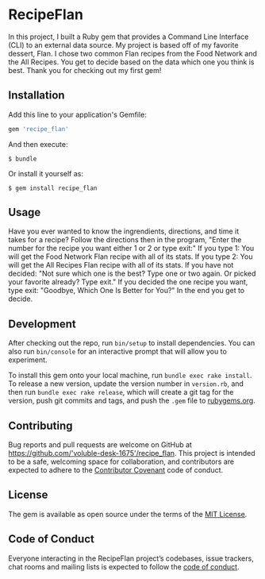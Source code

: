 # RecipeFlan

In this project, I built a Ruby gem that provides a Command Line Interface (CLI) to an external data source. My project is based off of my favorite dessert, Flan. I chose two common Flan recipes from the Food Network and the All Recipes. You get to decide based on the data which one you think is best. Thank you for checking out my first gem!   

## Installation

Add this line to your application's Gemfile:

```ruby
gem 'recipe_flan'
```

And then execute:

    $ bundle

Or install it yourself as:

    $ gem install recipe_flan

## Usage
Have you ever wanted to know the ingrendients, directions, and time it takes for a recipe? 
Follow the directions then in the program, "Enter the number for the recipe you want either 1 or 2 or type exit:"
  If you type 1: You will get the Food Network Flan recipe with all of its stats.
  If you type 2: You will get the All Recipes Flan recipe with all of its stats.
  If you have not decided: "Not sure which one is the best? Type one or two again. Or picked your favorite already? Type exit."
  If you decided the one recipe you want, type exit: "Goodbye, Which One Is Better for You?"
In the end you get to decide. 


## Development

After checking out the repo, run `bin/setup` to install dependencies. You can also run `bin/console` for an interactive prompt that will allow you to experiment.

To install this gem onto your local machine, run `bundle exec rake install`. To release a new version, update the version number in `version.rb`, and then run `bundle exec rake release`, which will create a git tag for the version, push git commits and tags, and push the `.gem` file to [rubygems.org](https://rubygems.org).

## Contributing

Bug reports and pull requests are welcome on GitHub at https://github.com/'voluble-desk-1675'/recipe_flan. This project is intended to be a safe, welcoming space for collaboration, and contributors are expected to adhere to the [Contributor Covenant](http://contributor-covenant.org) code of conduct.

## License

The gem is available as open source under the terms of the [MIT License](https://opensource.org/licenses/MIT).

## Code of Conduct

Everyone interacting in the RecipeFlan project’s codebases, issue trackers, chat rooms and mailing lists is expected to follow the [code of conduct](https://github.com/'voluble-desk-1675'/recipe_flan/blob/master/CODE_OF_CONDUCT.md).
